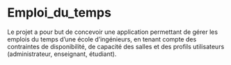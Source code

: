 # Emploi_du_temps
Le projet a pour but de concevoir une application permettant de gérer les emplois du temps d’une école d’ingénieurs, en tenant compte des contraintes de disponibilité, de capacité des salles et des profils utilisateurs (administrateur, enseignant, étudiant).
